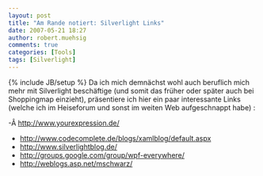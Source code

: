 ```yaml
---
layout: post
title: "Am Rande notiert: Silverlight Links"
date: 2007-05-21 18:27
author: robert.muehsig
comments: true
categories: [Tools]
tags: [Silverlight]
---
```

{% include JB/setup %}
Da ich mich demnächst wohl auch beruflich mich mehr mit Silverlight beschäftige (und somit das früher oder später auch bei Shoppingmap einzieht), präsentiere ich hier ein paar interessante Links (welche ich im Heiseforum und sonst im weiten Web aufgeschnappt habe) :

-Â <a href="http://www.yourexpression.de/">http://www.yourexpression.de/</a>
- <a href="http://www.codecomplete.de/blogs/xamlblog/default.aspx">http://www.codecomplete.de/blogs/xamlblog/default.aspx</a>
- <a href="http://www.silverlightblog.de/">http://www.silverlightblog.de/</a>
- <a href="http://groups.google.com/group/wpf-everywhere/">http://groups.google.com/group/wpf-everywhere/</a>
- <a href="http://weblogs.asp.net/mschwarz/">http://weblogs.asp.net/mschwarz/</a>
